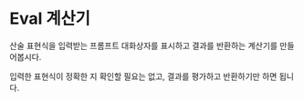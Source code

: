 # Eval 계산기

산술 표현식을 입력받는 프롬프트 대화상자를 표시하고 결과를 반환하는 계산기를 만들어봅시다.

입력한 표현식이 정확한 지 확인할 필요는 없고, 결과를 평가하고 반환하기만 하면 됩니다.
